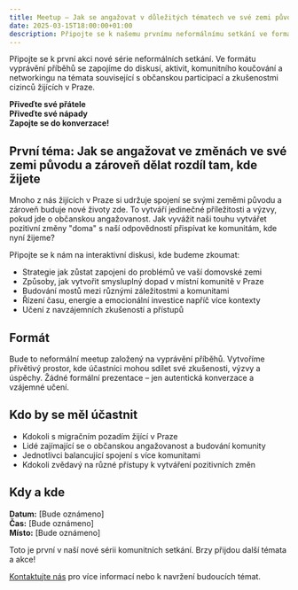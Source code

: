 ```yaml
---
title: Meetup – Jak se angažovat v důležitých tématech ve své zemi původu a zároveň se zapojit do témat v zemi, kde žiješ
date: 2025-03-15T18:00:00+01:00
description: Připojte se k našemu prvnímu neformálnímu setkání ve formátu vyprávění příběhů
---
```


Připojte se k první akci nové série neformálních setkání. Ve formátu vyprávění příběhů se zapojíme do diskusí, aktivit, komunitního koučování a networkingu na témata související s občanskou participací a zkušenostmi cizinců žijících v Praze.

**Přiveďte své přátele**  
**Přiveďte své nápady**  
**Zapojte se do konverzace!**

## První téma: Jak se angažovat ve změnách ve své zemi původu a zároveň dělat rozdíl tam, kde žijete

Mnoho z nás žijících v Praze si udržuje spojení se svými zeměmi původu a zároveň buduje nové životy zde. To vytváří jedinečné příležitosti a výzvy, pokud jde o občanskou angažovanost. Jak vyvážit naši touhu vytvářet pozitivní změny "doma" s naší odpovědností přispívat ke komunitám, kde nyní žijeme?

Připojte se k nám na interaktivní diskusi, kde budeme zkoumat:
- Strategie jak zůstat zapojeni do problémů ve vaší domovské zemi
- Způsoby, jak vytvořit smysluplný dopad v místní komunitě v Praze
- Budování mostů mezi různými záležitostmi a komunitami
- Řízení času, energie a emocionální investice napříč více kontexty
- Učení z navzájemních zkušeností a přístupů

## Formát

Bude to neformální meetup založený na vyprávění příběhů. Vytvoříme přívětivý prostor, kde účastníci mohou sdílet své zkušenosti, výzvy a úspěchy. Žádné formální prezentace – jen autentická konverzace a vzájemné učení.

## Kdo by se měl účastnit

- Kdokoli s migračním pozadím žijící v Praze
- Lidé zajímající se o občanskou angažovanost a budování komunity
- Jednotlivci balancující spojení s více komunitami
- Kdokoli zvědavý na různé přístupy k vytváření pozitivních změn

## Kdy a kde

**Datum:** [Bude oznámeno]  
**Čas:** [Bude oznámeno]  
**Místo:** [Bude oznámeno]

Toto je první v naší nové sérii komunitních setkání. Brzy přijdou další témata a akce!

[Kontaktujte nás](mailto:info@migact.net) pro více informací nebo k navržení budoucích témat.


